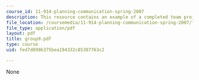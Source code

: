 ```yaml
---
course_id: 11-914-planning-communication-spring-2007
description: This resource contains an example of a completed team project.
file_location: /coursemedia/11-914-planning-communication-spring-2007/fed7d899b375bea194332c85397763c2_group9.pdf
file_type: application/pdf
layout: pdf
title: group9.pdf
type: course
uid: fed7d899b375bea194332c85397763c2

---
```

None